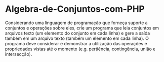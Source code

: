 # Algebra-de-Conjuntos-com-PHP
Considerando uma linguagem de programação que forneça suporte a conjuntos e operações sobre eles, crie um programa que leia conjuntos em arquivos texto (um elemento do conjunto em cada linha) e gere a saída também em um arquivo texto (também um elemento em cada linha). O programa deve considerar e demonstrar a utilização das operações e propriedades vistas até o momento (e.g. pertiência, contingência, união e intersecção).
